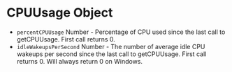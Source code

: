 # CPUUsage Object

* `percentCPUUsage` Number - Percentage of CPU used since the last call to getCPUUsage.
  First call returns 0.
* `idleWakeupsPerSecond` Number - The number of average idle CPU wakeups per second
  since the last call to getCPUUsage. First call returns 0. Will always return 0 on
  Windows.
